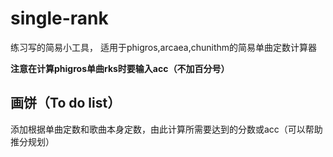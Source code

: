 # single-rank
练习写的简易小工具，
适用于phigros,arcaea,chunithm的简易单曲定数计算器

**注意在计算phigros单曲rks时要输入acc（不加百分号）**

## 画饼（To do list）
添加根据单曲定数和歌曲本身定数，由此计算所需要达到的分数或acc（可以帮助推分规划）
